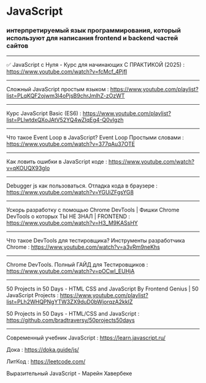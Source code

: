 # JavaScript

### интерпретируемый язык программирования, который используют для написания frontend и backend частей сайтов

---

✅ JavaScript c Нуля - Курс для начинающих С ПРАКТИКОЙ (2025) : https://www.youtube.com/watch?v=fcMcf_4PjfI

---

Сложный JavaScript простым языком : https://www.youtube.com/playlist?list=PLqKQF2ojwm3l4oPjsB9chrJmlhZ-zOzWT

---

Курс JavaScript Basic (ES6) : https://www.youtube.com/playlist?list=PLlwtdxQXoJAtV52YQ4wZIqEg4-Q0vIgzh

---

Что такое Event Loop в JavaScript? Event Loop Простыми словами : https://www.youtube.com/watch?v=377qAu37OTE

---

Как ловить ошибки в JavaScript коде : https://www.youtube.com/watch?v=qKOUQX93gIo

---

Debugger js как пользоваться. Отладка кода в браузере : https://www.youtube.com/watch?v=YGUiZFgsYG8

---

Ускорь разработку с помощью Chrome DevTools | Фишки Chrome DevTools о которых ТЫ НЕ ЗНАЛ | FRONTEND : https://www.youtube.com/watch?v=H3_M9KASsHY

---

Что такое DevTools для тестировщика? Инструменты разработчика Chrome : https://www.youtube.com/watch?v=a3vRm9neKhs

---

Chrome DevTools. Полный ГАЙД для Тестировщиков : https://www.youtube.com/watch?v=pOCwI_EUHjA

---

50 Projects in 50 Days - HTML CSS and JavaScript By Frontend Genius | 50 JavaScript Projects : https://www.youtube.com/playlist?list=PLh2WHQPNgYTW3ZX9duD0bWjorqzA2kkIZ

50 Projects in 50 Days - HTML/CSS and JavaScript : https://github.com/bradtraversy/50projects50days

---

Современный учебник JavaScript : https://learn.javascript.ru/

Дока : https://doka.guide/js/

ЛитКод : https://leetcode.com/

Выразительный JavaScript - Марейн Хавербеке
